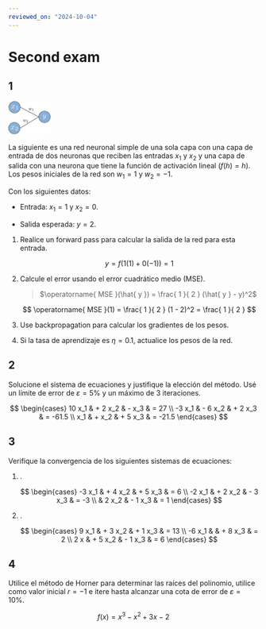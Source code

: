 ```yaml
---
reviewed_on: "2024-10-04"
---
```


# Second exam

## 1

![neural network](../assets/simulacion_y_computacion_numerica/03_02_01-neural_network_diagram.svg)

La siguiente es una red neuronal simple de una sola capa con una capa de entrada de dos neuronas que reciben las entradas $x_1$ y $x_2$ y una capa de salida con una neurona que tiene la función de activación lineal ($f(h) = h$). Los pesos iniciales de la red son $w_1 = 1$ y $w_2 = -1$.

Con los siguientes datos:

- Entrada: $x_1 = 1$ y $x_2 = 0$.

- Salida esperada: $y = 2$.

1. Realice un forward pass para calcular la salida de la red para esta entrada.

    $$
    y = f(1 (1) + 0 (-1)) = 1
    $$

2. Calcule el error usando el error cuadrático medio (MSE).

    > $\operatorname{ MSE }(\hat{ y }) = \frac{ 1 }{ 2 } (\hat{ y } - y)^2$

    $$
    \operatorname{ MSE }(1) =  \frac{ 1 }{ 2 } (1 - 2)^2 = \frac{ 1 }{ 2 }
    $$

3. Use backpropagation para calcular los gradientes de los pesos.

4. Si la tasa de aprendizaje es $\eta = 0.1$, actualice los pesos de la red.

## 2

Solucione el sistema de ecuaciones y justifique la elección del método. Usé un límite de error de $\varepsilon = 5\%$ y un máximo de $3$ iteraciones.

$$
\begin{cases}
    10 x_1 & + 2 x_2 & - x_3   & = 27 \\
    -3 x_1 & - 6 x_2 & + 2 x_3 & = -61.5 \\
    x_1    & + x_2   & + 5 x_3 & = -21.5
\end{cases}
$$

## 3

Verifique la convergencia de los siguientes sistemas de ecuaciones:

1. .

    $$
    \begin{cases}
        -3 x_1 & + 4 x_2 & + 5 x_3 & = 6 \\
        -2 x_1 & + 2 x_2 & - 3 x_3 & = -3 \\
            & 2 x_2   & - 1 x_3 & = 1
    \end{cases}
    $$

2. .

    $$
    \begin{cases}
        9 x_1  & + 3 x_2 & + 1 x_3 & = 13 \\
        -6 x_1 &         & + 8 x_3 & = 2 \\
        2 x    & + 5 x_2   & - 1 x_3 & = 6
    \end{cases}
    $$

## 4

Utilice el método de Horner para determinar las raíces del polinomio, utilice como valor inicial $r = -1$ e itere hasta alcanzar una cota de error de $\varepsilon = 10\%$.

$$
f(x) = x^3 - x^2 + 3 x - 2
$$